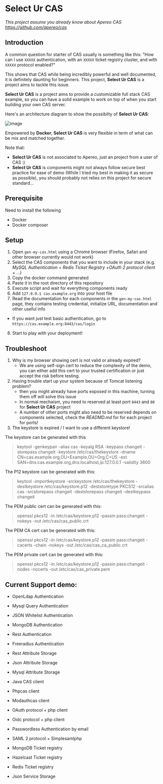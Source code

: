 # Select Ur CAS

*This project assume you already know about Apereo CAS https://github.com/apereo/cas*

## Introduction

A common question for starter of CAS usually is something like this: "How can I use `XXXXX` authentication, with an `XXXXX` ticket registry cluster, and with `XXXXX` protocol enabled?" 

This shows that CAS while being incredibly powerful and well documented, it is definitely daunting for beginners. This project, **Select Ur CAS** is a project aims to tackle this issue.

**Select Ur CAS** is a project aims to provide a customizable full stack CAS example, so you can have a solid example to work on top of when you start building your own CAS server.

Here's an architecture diagram to show the possibilty of **Select Ur CAS**:

![image](https://drive.google.com/uc?export=view&id=1yBlWbs5DaRJUHpktIEy6qOiLwADE_J21)

Empowered by **Docker**, **Select Ur CAS** is very flexible in term of what can be mix and matched together.

Note that:
- **Select Ur CAS** is not associated to Apereo, just an project from a user of CAS :)
- **Select Ur CAS** is components might not always follow secure best practice for ease of demo (While I tried my best in making it as secure as possible), you should probably not relies on this project for secure standard...

## Prerequisite

Need to install the following

- Docker
- Docker composer

## Setup

1. Open `gen-my-cas.html` using a Chrome browser (Firefox, Safari and other browser currently would not work)
2. Select the CAS components that you want to include in your stack (e.g. *MySQL Authentication* + *Redis Ticket Registry* +*OAuth 2 protocol client* + ...)
3. Copy the docker command generated
4. Paste it in the root directory of this repository
5. Execute script and wait for everything components ready
6. Add `127.0.0.1 cas.example.org` into your host file
7. Read the documentation for each components in the `gen-my-cas.html` page, they contains testing credential, initialize URL, documentation and other useful info 
  - If you want just test basic authentication, go to `https://cas.example.org:8443/cas/login`
8. Start to play with your deployment!

## Troubleshoot

1. Why is my browser showing cert is not valid or already expired?
    - We are using self-sign cert to reduce the complexity of the demo, you can either add this cert to your trusted certification or just accept the risk before testing.
2. Having trouble start up your system because of Tomcat listening problem? 
    - then you might already have ports exposed in this machine, turning them off will solve this issue
    - In normal mechaism, you need to reserved at least port `8443` and `80` for **Select Ur CAS** project
    - A number of other ports might also need to be reserved depends on components selected, check the *READMD.md* for for each project for ports!
3. The keystore is expired / I want to use a different keystore!

The keystore can be generated with this

> keytool -genkeypair -alias cas -keyalg RSA -keypass changeit -storepass changeit -keystore /etc/cas/thekeystore  -dname CN=cas.example.org,OU=Example,OU=Org,C=US -ext SAN=dns:cas.example.org,dns:localhost,ip:127.0.0.1 -validity 3600


The P12 keystore can be generated with this:

> keytool -importkeystore -srckeystore /etc/cas/thekeystore  -destkeystore /etc/cas/keystore.p12 -deststoretype PKCS12 -srcalias cas -srcstorepass changeit -deststorepass changeit  -destkeypass changeit 

The PEM public cert can be  generated with this:

> openssl pkcs12 -in /etc/cas/keystore.p12 -passin pass:changeit  -nokeys -out /etc/cas/cas_public.crt

The PEM CA cert can be  generated with this:

> openssl pkcs12 -in /etc/cas/keystore.p12 -passin pass:changeit -cacerts -chain -nokeys -out /etc/cas/cas_ca_public.crt

The PEM private cert can be  generated with this:

> openssl pkcs12 -in /etc/cas/keystore.p12 -passin pass:changeit -nodes -nocerts -out /etc/cas/cas_private.pem



## Current Support demo:
- OpenLdap Authentication
- Mysql Query Authentication
- JSON Whitelist Authentication
- MongoDB Authentication
- Rest Authentication
- Freeradius Authentication

- Rest Attribute Storage
- Json Attribute Storage
- Mysql Attribute Storage

- Java CAS client
- Phpcas client
- Modauthcas client

- OAuth protocol + php client
- Oidc protocol + php client
- Passwordless Authentication by email
- SAML 2 protocol + Simplesamlphp

- MongoDB Ticket registry
- Hazelcast Ticket registry
- Redis Ticket registry

- Json Service Storage


